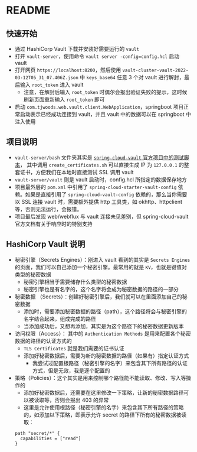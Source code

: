 # README

## 快速开始

- 通过 HashiCorp Vault 下载并安装好需要运行的 `vault`
- 打开 `vault-server`，使用命令 `vault server -config=config.hcl` 启动 vault
- 打开网页 `https://localhost:8200`，然后使用 `vault-cluster-vault-2022-03-12T05_31_07.406Z.json` 中 `keys_base64` 任意 3 个对 vault 进行解封，最后输入 `root_token` 进入 vault
  - 注意，在解封后输入  `root_token` 时偶尔会报出验证失败的提示，这时候刷新页面重新输入 `root_token` 即可
- 启动 `com.tjwoods.web.vault.client.WebApplication`，springboot 项目正常启动表示已经成功连接到 vault，并且 vault 中的数据可以在 springboot 中注入使用

## 项目说明

- `vault-server/bash` 文件夹其实是 [`spring-cloud-vault` 官方项目中的测试脚本](https://github.com/spring-cloud/spring-cloud-vault/tree/main/src/test/bash)，
其中调用 `create_certificates.sh` 可以直接生成 IP 为 `127.0.0.1` 的整套证书，方便我们在本地时直接测试 SSL 调用 vault
- `vault-server/vault` 则是 vault 启动时，config.hcl 所指定的数据保存地方
- 项目最外层的 `pom.xml` 中引用了 `spring-cloud-starter-vault-config` 依赖。如果是直接引用了 `spring-cloud-vault-config` 依赖的，那么当你需要以 SSL 连接 vault 时，需要额外提供 http 工具类，如 okhttp、httpclient 等，否则无法运行，会报错。
- 项目最后发现 web/webflux 与 vault 连接未见差别，但 spring-cloud-vault 官方文档有关于响应时的特别支持

## HashiCorp Vault 说明

- 秘密引擎（Secrets Engines）：刚进入 vault 看到的其实是 `Secrets Engines` 的页面，我们可以自己添加一个秘密引擎。最常用的就是 `KV`，也就是键值对类型的秘密数据
  - 秘密引擎相当于需要储存什么类型的秘密数据
  - 秘密引擎也是有名字的，这个名字将会成为秘密数据的路径的一部分
- 秘密数据 （Secrets）：创建好秘密引擎后，我们就可以在里面添加自己的秘密数据
  - 添加时，需要添加秘密数据的路径（path），这个路径将会与秘密引擎的名字结合起来，组成完成的路径
  - 当添加成功后，又想再添加，其实是为这个路径下的秘密数据更新版本
- 访问权限（Access）： 其中的 `Authentication Methods` 是用来配置各个秘密数据的路径的认证方式的
  - `TLS Certificates` 就是我们需要的证书认证
  - 添加好秘密数据后，需要为新的秘密数据的路径（如果有）指定认证方式
    - 我尝试过配置根路径（秘密引擎的名字）来包含其下所有路径的认证方式，但是无效，我是逐个配置的
- 策略（Policies）：这个其实是用来控制哪个路径能不能读取、修改、写入等操作的
  - 添加好秘密数据后，还需要在这里修改一下策略，让新的秘密数据路径可以被读取等，否则会报出 403 的异常
  - 这里是允许使用根路径（秘密引擎的名字）来包含其下所有路径的策略的，如添加以下策略，即表示允许 secret 的路径下所有的秘密数据被读取：
  ```
  path "secret/*" {
    capabilities = ["read"]
  }
  ```
  